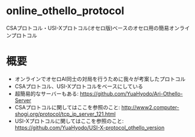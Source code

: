 # online_othello_protocol
CSAプロトコル・USI-Xプロトコル(オセロ版)ベースのオセロ用の簡易オンラインプロトコル
# 概要
- オンラインでオセロAI同士の対局を行うために我々が考案したプロトコル
- CSAプロトコル、USI-Xプロトコルをベースにしている
- 超簡易的なサーバーもある: https://github.com/YuaHyodo/Ari-Othello-Server
- CSAプロトコルに関してはここを参照のこと: http://www2.computer-shogi.org/protocol/tcp_ip_server_121.html
- USI-Xプロトコルに関してはここを参照のこと: https://github.com/YuaHyodo/USI-X-protocol_othello_version
